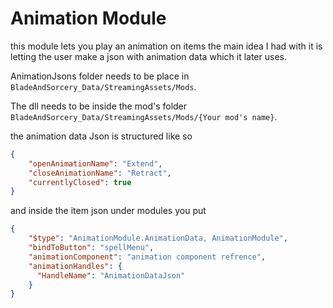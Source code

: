 # Animation Module
this module lets you play an animation on items
the main idea I had with it is letting the user make
a json with animation data which it later uses.

AnimationJsons folder needs to be place in `BladeAndSorcery_Data/StreamingAssets/Mods`.

The dll needs to be inside the mod's folder `BladeAndSorcery_Data/StreamingAssets/Mods/{Your mod's name}`.

the animation data Json is structured like so

```json
{
	"openAnimationName": "Extend",
	"closeAnimationName": "Retract",
	"currentlyClosed": true
}
```
and inside the item json under modules you put

```json
{
	"$type": "AnimationModule.AnimationData, AnimationModule",
  	"bindToButton": "spellMenu",
  	"animationComponent": "animation component refrence",
  	"animationHandles": {
	  "HandleName": "AnimationDataJson"
  	}
}
``` 
